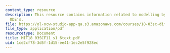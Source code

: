 ```yaml
---
content_type: resource
description: This resource contains information related to modelling by first linear
  ODE's.
file: https://ol-ocw-studio-app-qa.s3.amazonaws.com/courses/18-03sc-differential-equations-fall-2011/1ce2cf783d5f1d15ee411ec2e5f928ec_MIT18_03SCF11_s1_6text.pdf
file_type: application/pdf
resourcetype: Document
title: MIT18_03SCF11_s1_6text.pdf
uid: 1ce2cf78-3d5f-1d15-ee41-1ec2e5f928ec
---
```

